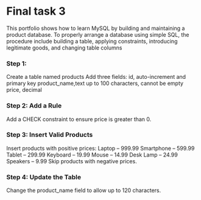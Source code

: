 # Final task 3
This portfolio shows how to learn MySQL by building and maintaining a product database. To properly arrange a database using simple SQL, the procedure include building a table, applying constraints, introducing legitimate goods, and changing table columns


### Step 1:
Create a table named products
Add three fields:
id, auto-increment and primary key
product_name,text up to 100 characters, cannot be empty
price, decimal

### Step 2: Add a Rule
Add a CHECK constraint to ensure price is greater than 0.

### Step 3: Insert Valid Products
Insert products with positive prices:
Laptop – 999.99
Smartphone – 599.99
Tablet – 299.99
Keyboard – 19.99
Mouse – 14.99
Desk Lamp – 24.99
Speakers – 9.99
Skip products with negative prices.

### Step 4: Update the Table
Change the product_name field to allow up to 120 characters.



